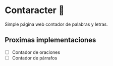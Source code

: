 # Contaracter :speech_balloon:
Simple página web contador de palabras y letras. 

## Proximas implementaciones
- [ ] Contador de oraciones
- [ ] Contador de párrafos
